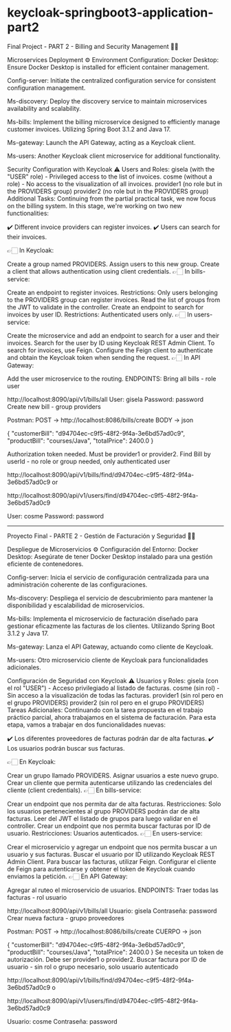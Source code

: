 # keycloak-springboot3-application-part2

Final Project - PART 2 - Billing and Security Management 🚀👾

Microservices Deployment ⚙️
Environment Configuration:
Docker Desktop: Ensure Docker Desktop is installed for efficient container management.

Config-server: Initiate the centralized configuration service for consistent configuration management.

Ms-discovery: Deploy the discovery service to maintain microservices availability and scalability.

Ms-bills: Implement the billing microservice designed to efficiently manage customer invoices. Utilizing Spring Boot 3.1.2 and Java 17.

Ms-gateway: Launch the API Gateway, acting as a Keycloak client.

Ms-users: Another Keycloak client microservice for additional functionality.

Security Configuration with Keycloak ⚠️
Users and Roles:
gisela (with the "USER" role) - Privileged access to the list of invoices.
cosme (without a role) - No access to the visualization of all invoices.
provider1 (no role but in the PROVIDERS group)
provider2 (no role but in the PROVIDERS group)
Additional Tasks:
Continuing from the partial practical task, we now focus on the billing system. In this stage, we're working on two new functionalities:

✔️ Different invoice providers can register invoices.
✔️ Users can search for their invoices.

👉🏻 In Keycloak:

 Create a group named PROVIDERS.
 Assign users to this new group.
 Create a client that allows authentication using client credentials.
👉🏻 In bills-service:

 Create an endpoint to register invoices. Restrictions:
 Only users belonging to the PROVIDERS group can register invoices. Read the list of groups from the JWT to validate in the controller.
 Create an endpoint to search for invoices by user ID. Restrictions:
 Authenticated users only.
👉🏻 In users-service:

 Create the microservice and add an endpoint to search for a user and their invoices.
 Search for the user by ID using Keycloak REST Admin Client.
 To search for invoices, use Feign. Configure the Feign client to authenticate and obtain the Keycloak token when sending the request.
👉🏻 In API Gateway:

 Add the user microservice to the routing.
ENDPOINTS:
Bring all bills - role user

http://localhost:8090/api/v1/bills/all
User: gisela
Password: password
Create new bill - group providers

Postman:
POST -> http://localhost:8086/bills/create
BODY ->
json

{
    "customerBill": "d94704ec-c9f5-48f2-9f4a-3e6bd57ad0c9",
    "productBill": "courses/Java",
    "totalPrice": 2400.0
}

Authorization token needed. Must be provider1 or provider2.
Find Bill by userId - no role or group needed, only authenticated user

http://localhost:8090/api/v1/bills/find/d94704ec-c9f5-48f2-9f4a-3e6bd57ad0c9
or

http://localhost:8090/api/v1/users/find/d94704ec-c9f5-48f2-9f4a-3e6bd57ad0c9

User: cosme
Password: password

__________________________________________________________________________________________

Proyecto Final - PARTE 2 - Gestión de Facturación y Seguridad 🚀👾

Despliegue de Microservicios ⚙️
Configuración del Entorno:
Docker Desktop: Asegúrate de tener Docker Desktop instalado para una gestión eficiente de contenedores.

Config-server: Inicia el servicio de configuración centralizada para una administración coherente de las configuraciones.

Ms-discovery: Despliega el servicio de descubrimiento para mantener la disponibilidad y escalabilidad de microservicios.

Ms-bills: Implementa el microservicio de facturación diseñado para gestionar eficazmente las facturas de los clientes. Utilizando Spring Boot 3.1.2 y Java 17.

Ms-gateway: Lanza el API Gateway, actuando como cliente de Keycloak.

Ms-users: Otro microservicio cliente de Keycloak para funcionalidades adicionales.

Configuración de Seguridad con Keycloak ⚠️
Usuarios y Roles:
gisela (con el rol "USER") - Acceso privilegiado al listado de facturas.
cosme (sin rol) - Sin acceso a la visualización de todas las facturas.
provider1 (sin rol pero en el grupo PROVIDERS)
provider2 (sin rol pero en el grupo PROVIDERS)
Tareas Adicionales:
Continuando con la tarea propuesta en el trabajo práctico parcial, ahora trabajamos en el sistema de facturación. Para esta etapa, vamos a trabajar en dos funcionalidades nuevas:

✔️ Los diferentes proveedores de facturas podrán dar de alta facturas.
✔️ Los usuarios podrán buscar sus facturas.

👉🏻 En Keycloak:

 Crear un grupo llamado PROVIDERS.
 Asignar usuarios a este nuevo grupo.
 Crear un cliente que permita autenticarse utilizando las credenciales del cliente (client credentials).
👉🏻 En bills-service:

 Crear un endpoint que nos permita dar de alta facturas. Restricciones:
 Solo los usuarios pertenecientes al grupo PROVIDERS podrán dar de alta facturas. Leer del JWT el listado de grupos para luego validar en el controller.
 Crear un endpoint que nos permita buscar facturas por ID de usuario. Restricciones:
 Usuarios autenticados.
👉🏻 En users-service:

 Crear el microservicio y agregar un endpoint que nos permita buscar a un usuario y sus facturas.
 Buscar el usuario por ID utilizando Keycloak REST Admin Client.
 Para buscar las facturas, utilizar Feign. Configurar el cliente de Feign para autenticarse y obtener el token de Keycloak cuando enviamos la petición.
👉🏻 En API Gateway:

 Agregar al ruteo el microservicio de usuarios.
ENDPOINTS:
Traer todas las facturas - rol usuario

http://localhost:8090/api/v1/bills/all
Usuario: gisela
Contraseña: password
Crear nueva factura - grupo proveedores

Postman:
POST -> http://localhost:8086/bills/create
CUERPO ->
json

{
    "customerBill": "d94704ec-c9f5-48f2-9f4a-3e6bd57ad0c9",
    "productBill": "courses/Java",
    "totalPrice": 2400.0
}
Se necesita un token de autorización. Debe ser provider1 o provider2.
Buscar factura por ID de usuario - sin rol o grupo necesario, solo usuario autenticado

http://localhost:8090/api/v1/bills/find/d94704ec-c9f5-48f2-9f4a-3e6bd57ad0c9
o

http://localhost:8090/api/v1/users/find/d94704ec-c9f5-48f2-9f4a-3e6bd57ad0c9

Usuario: cosme
Contraseña: password
